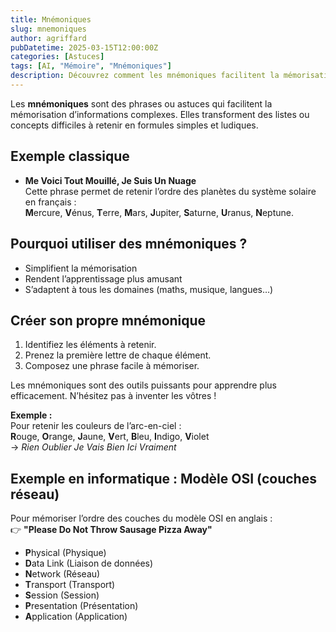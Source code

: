 ```yaml
---
title: Mnémoniques
slug: mnemoniques
author: agriffard
pubDatetime: 2025-03-15T12:00:00Z
categories: [Astuces]
tags: [AI, "Mémoire", "Mnémoniques"]
description: Découvrez comment les mnémoniques facilitent la mémorisation et comment créer les vôtres.
---
```


Les **mnémoniques** sont des phrases ou astuces qui facilitent la mémorisation d’informations complexes. Elles transforment des listes ou concepts difficiles à retenir en formules simples et ludiques.

## Exemple classique

- **Me Voici Tout Mouillé, Je Suis Un Nuage**  
    Cette phrase permet de retenir l’ordre des planètes du système solaire en français :  
    **M**ercure, **V**énus, **T**erre, **M**ars, **J**upiter, **S**aturne, **U**ranus, **N**eptune.

## Pourquoi utiliser des mnémoniques ?

- Simplifient la mémorisation
- Rendent l’apprentissage plus amusant
- S’adaptent à tous les domaines (maths, musique, langues…)

## Créer son propre mnémonique

1. Identifiez les éléments à retenir.
2. Prenez la première lettre de chaque élément.
3. Composez une phrase facile à mémoriser.

Les mnémoniques sont des outils puissants pour apprendre plus efficacement. N’hésitez pas à inventer les vôtres !

**Exemple :**  
Pour retenir les couleurs de l’arc-en-ciel :  
**R**ouge, **O**range, **J**aune, **V**ert, **B**leu, **I**ndigo, **V**iolet  
→ *Rien Oublier Je Vais Bien Ici Vraiment*

## Exemple en informatique : Modèle OSI (couches réseau)

Pour mémoriser l’ordre des couches du modèle OSI en anglais :  
👉 **"Please Do Not Throw Sausage Pizza Away"**

- **P**hysical (Physique)
- **D**ata Link (Liaison de données)
- **N**etwork (Réseau)
- **T**ransport (Transport)
- **S**ession (Session)
- **P**resentation (Présentation)
- **A**pplication (Application)
